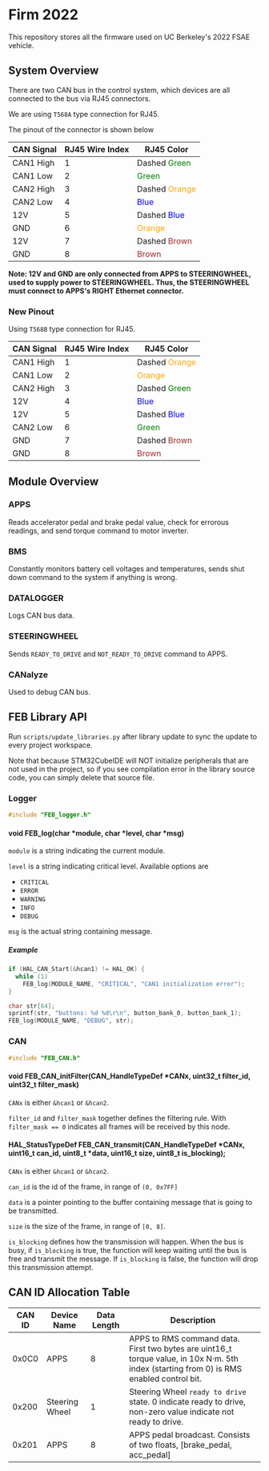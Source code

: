 # Firm 2022

This repository stores all the firmware used on UC Berkeley's 2022 FSAE vehicle.


## System Overview

There are two CAN bus in the control system, which devices are all connected to the bus via RJ45 connectors.

We are using `T568A` type connection for RJ45.

The pinout of the connector is shown below

| CAN Signal | RJ45 Wire Index | RJ45 Color |
| ---------- | --------------- | ---------- |
| CAN1 High  | 1               | Dashed <span style="color:green">Green</span> |
| CAN1 Low   | 2               | <span style="color:green">Green</span> |
| CAN2 High  | 3               | Dashed <span style="color:orange">Orange</span> |
| CAN2 Low   | 4               | <span style="color:blue">Blue</span> |
| 12V        | 5               | Dashed <span style="color:blue">Blue</span> |
| GND        | 6               | <span style="color:orange">Orange</span> |
| 12V        | 7               | Dashed <span style="color:brown">Brown</span> |
| GND        | 8               | <span style="color:brown">Brown</span> |


**Note: 12V and GND are only connected from APPS to STEERINGWHEEL, used to supply power to STEERINGWHEEL. Thus, the STEERINGWHEEL must connect to APPS's RIGHT Ethernet connector.**

### New Pinout

Using `T568B` type connection for RJ45.

| CAN Signal | RJ45 Wire Index | RJ45 Color |
| ---------- | --------------- | ---------- |
| CAN1 High  | 1               | Dashed <span style="color:orange">Orange</span> |
| CAN1 Low   | 2               | <span style="color:orange">Orange</span> |
| CAN2 High  | 3               | Dashed <span style="color:green">Green</span> |
| 12V        | 4               | <span style="color:blue">Blue</span> |
| 12V        | 5               | Dashed <span style="color:blue">Blue</span> |
| CAN2 Low   | 6               | <span style="color:green">Green</span> |
| GND        | 7               | Dashed <span style="color:brown">Brown</span> |
| GND        | 8               | <span style="color:brown">Brown</span> |

## Module Overview

### APPS

Reads accelerator pedal and brake pedal value, check for errorous readings, and send torque command to motor inverter.

### BMS

Constantly monitors battery cell voltages and temperatures, sends shut down command to the system if anything is wrong.

### DATALOGGER

Logs CAN bus data.

### STEERINGWHEEL

Sends `READY_TO_DRIVE` and `NOT_READY_TO_DRIVE` command to APPS.

### CANalyze

Used to debug CAN bus.


## FEB Library API

Run `scripts/update_libraries.py` after library update to sync the update to every project workspace.

Note that because STM32CubeIDE will NOT initialize peripherals that are not used in the project, so if you see compilation error in the library source code, you can simply delete that source file.

### Logger

```C
#include "FEB_logger.h"
```

#### void FEB_log(char *module, char *level, char *msg)

`module` is a string indicating the current module.

`level` is a string indicating critical level. Available options are 

- `CRITICAL`
- `ERROR`
- `WARNING`
- `INFO`
- `DEBUG`

`msg` is the actual string containing message.

##### Example

```C
if (HAL_CAN_Start(&hcan1) != HAL_OK) {
  while (1)
    FEB_log(MODULE_NAME, "CRITICAL", "CAN1 initialization error");
}

```

```C
char str[64];
sprintf(str, "buttons: %d %d\r\n", button_bank_0, button_bank_1);
FEB_log(MODULE_NAME, "DEBUG", str);

```

### CAN

```C
#include "FEB_CAN.h"
```

#### void FEB_CAN_initFilter(CAN_HandleTypeDef *CANx, uint32_t filter_id, uint32_t filter_mask)

`CANx` is either `&hcan1` or `&hcan2`.

`filter_id` and `filter_mask` together defines the filtering rule. With `filter_mask == 0` indicates all frames will be received by this node. 

#### HAL_StatusTypeDef FEB_CAN_transmit(CAN_HandleTypeDef *CANx, uint16_t can_id, uint8_t *data, uint16_t size, uint8_t is_blocking);

`CANx` is either `&hcan1` or `&hcan2`.

`can_id` is the id of the frame, in range of `(0, 0x7FF]`

`data` is a pointer pointing to the buffer containing message that is going to be transmitted.

`size` is the size of the frame, in range of `[0, 8]`.

`is_blocking` defines how the transmission will happen. When the bus is busy, if `is_blocking` is true, the function will keep waiting until the bus is free and transmit the message. If `is_blocking` is false, the function will drop this transmission attempt.


## CAN ID Allocation Table

| CAN ID | Device Name | Data Length | Description |
| ------ | ----------- | ----------- | ----------- |
| 0x0C0  | APPS        | 8           | APPS to RMS command data. First two bytes are uint16_t torque value, in 10x N·m. 5th index (starting from 0) is RMS enabled control bit. |
| 0x200  | Steering Wheel | 1        | Steering Wheel `ready to drive` state. 0 indicate ready to drive, non-zero value indicate not ready to drive. |
| 0x201  | APPS        | 8           | APPS pedal broadcast. Consists of two floats, [brake_pedal, acc_pedal] |
